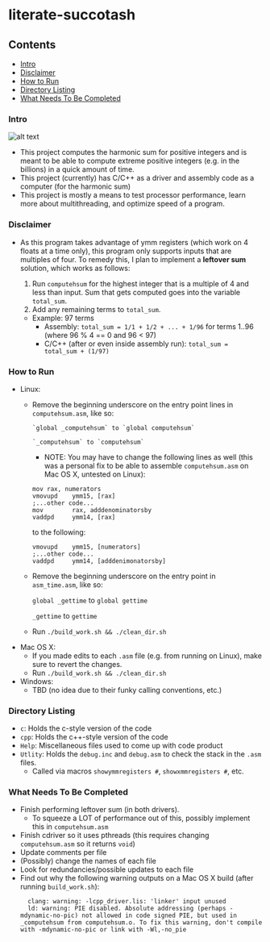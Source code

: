 # literate-succotash
## Contents
- [Intro](#intro)
- [Disclaimer](#disclaimer)
- [How to Run](#how-to-run)
- [Directory Listing](#directory-listing)
- [What Needs To Be Completed](#what-needs-to-be-completed)

### Intro

![alt text](https://en.wikipedia.org/api/rest_v1/media/math/render/svg/4e15948216b708718574eb69a79d049a3701ba92 "Harmonic Sum (image from Wikipedia)")

- This project computes the harmonic sum for positive integers and is meant to be able to compute extreme positive integers (e.g. in the billions) in a quick amount of time.
- This project (currently) has C/C++ as a driver and assembly code as a computer (for the harmonic sum)
- This project is mostly a means to test processor performance, learn more about multithreading, and optimize speed of a program.

### Disclaimer

- As this program takes advantage of ymm registers (which work on 4 floats at a time only), this program only supports inputs that are multiples of four. To remedy this, I plan to implement a __leftover sum__ solution, which works as follows:
  1. Run `computehsum` for the highest integer that is a multiple of 4 and less than input. Sum that gets computed goes into the variable `total_sum`.
  2. Add any remaining terms to `total_sum`.
    
  - Example: 97 terms
    - Assembly: `total_sum = 1/1 + 1/2 + ... + 1/96` for terms 1..96 (where 96 % 4 == 0 and 96 < 97)
    - C/C++ (after or even inside assembly run): `total_sum = total_sum + (1/97)`

### How to Run

- Linux:
  - Remove the beginning underscore on the entry point lines in `computehsum.asm`, like so:
  
        `global _computehsum` to `global computehsum`
    	
        `_computehsum` to `computehsum`
    
    - NOTE: You may have to change the following lines as well (this was a personal fix to be able to assemble `computehsum.asm` on Mac OS X, untested on Linux):
    
    ```
    mov rax, numerators
    vmovupd    ymm15, [rax]
    ;...other code...
    mov        rax, adddenominatorsby
    vaddpd     ymm14, [rax]
    ```
    
    to the following:
    
    ```
    vmovupd    ymm15, [numerators]
    ;...other code...
    vaddpd     ymm14, [adddenimonatorsby]
    ```

  - Remove the beginning underscore on the entry point in `asm_time.asm`, like so:

    `global _gettime` to `global gettime`

    `_gettime` to `gettime`

  - Run `./build_work.sh && ./clean_dir.sh`
- Mac OS X:
  - If you made edits to each `.asm` file (e.g. from running on Linux), make sure to revert the changes.
  - Run `./build_work.sh && ./clean_dir.sh`
- Windows:
  - TBD (no idea due to their funky calling conventions, etc.)

### Directory Listing

- `c`: Holds the c-style version of the code
- `cpp`: Holds the c++-style version of the code
- `Help`: Miscellaneous files used to come up with code product
- `Utlity`: Holds the `debug.inc` and `debug.asm` to check the stack in the `.asm` files.
  - Called via macros `showymmregisters #`, `showxmmregisters #`, etc.

### What Needs To Be Completed

- Finish performing leftover sum (in both drivers).
  - To squeeze a LOT of performance out of this, possibly implement this in `computehsum.asm`
- Finish cdriver so it uses pthreads (this requires changing `computehsum.asm` so it returns `void`)
- Update comments per file
- (Possibly) change the names of each file
- Look for redundancies/possible updates to each file
- Find out why the following warning outputs on a Mac OS X build (after running `build_work.sh`):
  ```
    clang: warning: -lcpp_driver.lis: 'linker' input unused
    ld: warning: PIE disabled. Absolute addressing (perhaps -mdynamic-no-pic) not allowed in code signed PIE, but used in _computehsum from computehsum.o. To fix this warning, don't compile with -mdynamic-no-pic or link with -Wl,-no_pie
  ```
